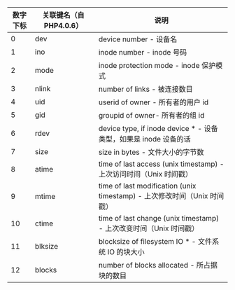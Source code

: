 | 数字下标 | 关联键名（自PHP4.0.6） | 说明 |
| --- | --- | --- |
| 0 | dev | device number - 设备名 |
| 1 | ino | inode number - inode 号码 |
| 2 | mode | inode protection mode - inode 保护模式 |
| 3 | nlink | number of links - 被连接数目 |
| 4 | uid | userid of owner - 所有者的用户 id |
| 5 | gid | groupid of owner- 所有者的组 id |
| 6 | rdev | device type, if inode device * - 设备类型，如果是 inode 设备的话 |
| 7 | size | size in bytes - 文件大小的字节数 |
| 8 | atime | time of last access (unix timestamp) - 上次访问时间（Unix 时间戳） |
| 9 | mtime | time of last modification (unix timestamp) - 上次修改时间（Unix 时间戳） |
| 10 | ctime | time of last change (unix timestamp) - 上次改变时间（Unix 时间戳） |
| 11 | blksize | blocksize of filesystem IO * - 文件系统 IO 的块大小 |
| 12 | blocks | number of blocks allocated - 所占据块的数目 |